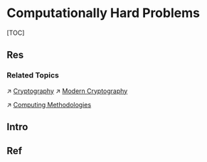# Computationally Hard Problems

[TOC]



## Res
### Related Topics
↗ [Cryptography](../../../../CyberSecurity/🚬%20Cryptology%20&%20Secure%20Communication/🤐%20Cryptography/Cryptography.md)
↗ [Modern Cryptography](../../../../CyberSecurity/🚬%20Cryptology%20&%20Secure%20Communication/🤐%20Cryptography/Modern%20Cryptography/Modern%20Cryptography.md)

↗ [Computing Methodologies](../../../../🧠%20Computing%20Methodologies/Computing%20Methodologies.md)



## Intro



## Ref
